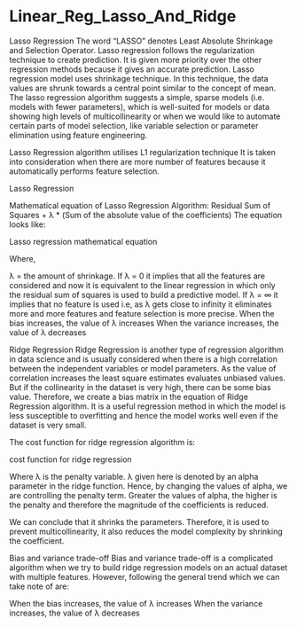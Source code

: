 # Linear_Reg_Lasso_And_Ridge

Lasso Regression
The word “LASSO” denotes Least Absolute Shrinkage and Selection Operator. Lasso regression follows the regularization technique to create prediction. It is given more priority over the other regression methods because it gives an accurate prediction. Lasso regression model uses shrinkage technique. In this technique, the data values are shrunk towards a central point similar to the concept of mean. The lasso regression algorithm suggests a simple, sparse models (i.e. models with fewer parameters), which is well-suited for models or data showing high levels of multicollinearity or when we would like to automate certain parts of model selection, like variable selection or parameter elimination using feature engineering.

Lasso Regression algorithm utilises L1 regularization technique It is taken into consideration when there are more number of features because it automatically performs feature selection.

 

Lasso Regression

 
Mathematical equation of Lasso Regression Algorithm:
Residual Sum of Squares + λ * (Sum of the absolute value of the coefficients)
The equation looks like: 

Lasso regression mathematical equation

Where,

λ = the amount of shrinkage.
If λ = 0 it implies that all the features are considered and now it is equivalent to the linear regression in which only the residual sum of squares is used to build a predictive model.
If λ = ∞ it implies that no feature is used i.e, as λ gets close to infinity it eliminates more and more features and feature selection is more precise.
When the bias increases, the value of λ increases
When the variance increases, the value of λ decreases


Ridge Regression
Ridge Regression is another type of regression algorithm in data science and is usually considered when there is a high correlation between the independent variables or model parameters. As the value of correlation increases the least square estimates evaluates unbiased values. But if the collinearity in the dataset is very high, there can be some bias value. Therefore, we create a bias matrix in the equation of Ridge Regression algorithm. It is a useful regression method in which the model is less susceptible to overfitting and hence the model works well even if the dataset is very small.

The cost function for ridge regression algorithm is:

cost function for ridge regression

Where λ is the penalty variable. λ given here is denoted by an alpha parameter in the ridge function. Hence, by changing the values of alpha, we are controlling the penalty term. Greater the values of alpha, the higher is the penalty and therefore the magnitude of the coefficients is reduced.

We can conclude that it shrinks the parameters. Therefore, it is used to prevent multicollinearity, it also reduces the model complexity by shrinking the coefficient. 

Bias and variance trade-off
Bias and variance trade-off is a complicated algorithm when we try to build ridge regression models on an actual dataset with multiple features. However, following the general trend which we can take note of are:

When the bias increases, the value of λ increases
When the variance increases, the value of λ decreases
